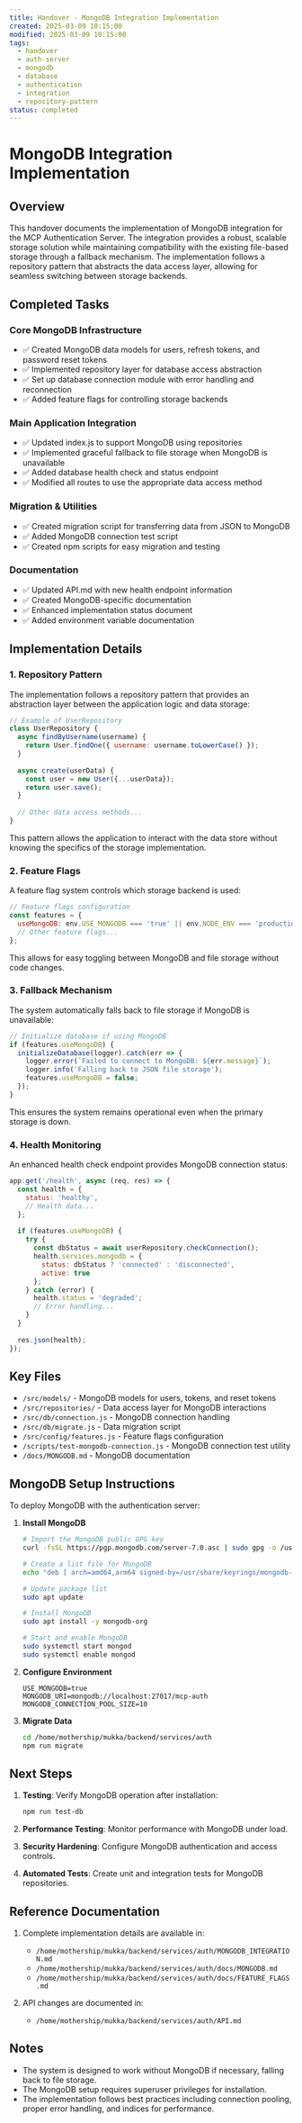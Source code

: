 ```yaml
---
title: Handover - MongoDB Integration Implementation
created: 2025-03-09 10:15:00
modified: 2025-03-09 10:15:00
tags:
  - handover
  - auth-server
  - mongodb
  - database
  - authentication
  - integration
  - repository-pattern
status: completed
---
```


# MongoDB Integration Implementation

## Overview

This handover documents the implementation of MongoDB integration for the MCP Authentication Server. The integration provides a robust, scalable storage solution while maintaining compatibility with the existing file-based storage through a fallback mechanism. The implementation follows a repository pattern that abstracts the data access layer, allowing for seamless switching between storage backends.

## Completed Tasks

### Core MongoDB Infrastructure
- ✅ Created MongoDB data models for users, refresh tokens, and password reset tokens
- ✅ Implemented repository layer for database access abstraction
- ✅ Set up database connection module with error handling and reconnection
- ✅ Added feature flags for controlling storage backends

### Main Application Integration
- ✅ Updated index.js to support MongoDB using repositories
- ✅ Implemented graceful fallback to file storage when MongoDB is unavailable
- ✅ Added database health check and status endpoint
- ✅ Modified all routes to use the appropriate data access method

### Migration & Utilities
- ✅ Created migration script for transferring data from JSON to MongoDB
- ✅ Added MongoDB connection test script
- ✅ Created npm scripts for easy migration and testing

### Documentation
- ✅ Updated API.md with new health endpoint information
- ✅ Created MongoDB-specific documentation
- ✅ Enhanced implementation status document
- ✅ Added environment variable documentation

## Implementation Details

### 1. Repository Pattern

The implementation follows a repository pattern that provides an abstraction layer between the application logic and data storage:

```javascript
// Example of UserRepository
class UserRepository {
  async findByUsername(username) {
    return User.findOne({ username: username.toLowerCase() });
  }
  
  async create(userData) {
    const user = new User({...userData});
    return user.save();
  }
  
  // Other data access methods...
}
```

This pattern allows the application to interact with the data store without knowing the specifics of the storage implementation.

### 2. Feature Flags

A feature flag system controls which storage backend is used:

```javascript
// Feature flags configuration
const features = {
  useMongoDB: env.USE_MONGODB === 'true' || env.NODE_ENV === 'production',
  // Other feature flags...
};
```

This allows for easy toggling between MongoDB and file storage without code changes.

### 3. Fallback Mechanism

The system automatically falls back to file storage if MongoDB is unavailable:

```javascript
// Initialize database if using MongoDB
if (features.useMongoDB) {
  initializeDatabase(logger).catch(err => {
    logger.error(`Failed to connect to MongoDB: ${err.message}`);
    logger.info('Falling back to JSON file storage');
    features.useMongoDB = false;
  });
}
```

This ensures the system remains operational even when the primary storage is down.

### 4. Health Monitoring

An enhanced health check endpoint provides MongoDB connection status:

```javascript
app.get('/health', async (req, res) => {
  const health = {
    status: 'healthy',
    // Health data...
  };
  
  if (features.useMongoDB) {
    try {
      const dbStatus = await userRepository.checkConnection();
      health.services.mongodb = {
        status: dbStatus ? 'connected' : 'disconnected',
        active: true
      };
    } catch (error) {
      health.status = 'degraded';
      // Error handling...
    }
  }
  
  res.json(health);
});
```

## Key Files

- `/src/models/` - MongoDB models for users, tokens, and reset tokens
- `/src/repositories/` - Data access layer for MongoDB interactions
- `/src/db/connection.js` - MongoDB connection handling
- `/src/db/migrate.js` - Data migration script
- `/src/config/features.js` - Feature flags configuration
- `/scripts/test-mongodb-connection.js` - MongoDB connection test utility
- `/docs/MONGODB.md` - MongoDB documentation

## MongoDB Setup Instructions

To deploy MongoDB with the authentication server:

1. **Install MongoDB**
   ```bash
   # Import the MongoDB public GPG key
   curl -fsSL https://pgp.mongodb.com/server-7.0.asc | sudo gpg -o /usr/share/keyrings/mongodb-server-7.0.gpg --dearmor

   # Create a list file for MongoDB
   echo "deb [ arch=amd64,arm64 signed-by=/usr/share/keyrings/mongodb-server-7.0.gpg ] https://repo.mongodb.org/apt/ubuntu jammy/mongodb-org/7.0 multiverse" | sudo tee /etc/apt/sources.list.d/mongodb-org-7.0.list

   # Update package list
   sudo apt update

   # Install MongoDB
   sudo apt install -y mongodb-org

   # Start and enable MongoDB
   sudo systemctl start mongod
   sudo systemctl enable mongod
   ```

2. **Configure Environment**
   ```
   USE_MONGODB=true
   MONGODB_URI=mongodb://localhost:27017/mcp-auth
   MONGODB_CONNECTION_POOL_SIZE=10
   ```

3. **Migrate Data**
   ```bash
   cd /home/mothership/mukka/backend/services/auth
   npm run migrate
   ```

## Next Steps

1. **Testing**: Verify MongoDB operation after installation:
   ```bash
   npm run test-db
   ```

2. **Performance Testing**: Monitor performance with MongoDB under load.

3. **Security Hardening**: Configure MongoDB authentication and access controls.

4. **Automated Tests**: Create unit and integration tests for MongoDB repositories.

## Reference Documentation

1. Complete implementation details are available in:
   - `/home/mothership/mukka/backend/services/auth/MONGODB_INTEGRATION.md`
   - `/home/mothership/mukka/backend/services/auth/docs/MONGODB.md`
   - `/home/mothership/mukka/backend/services/auth/docs/FEATURE_FLAGS.md`

2. API changes are documented in:
   - `/home/mothership/mukka/backend/services/auth/API.md`

## Notes

- The system is designed to work without MongoDB if necessary, falling back to file storage.
- The MongoDB setup requires superuser privileges for installation.
- The implementation follows best practices including connection pooling, proper error handling, and indices for performance.

